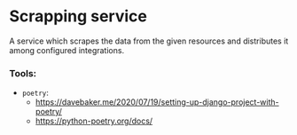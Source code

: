 # Scrapping service
A service which scrapes the data from the given resources and distributes it among configured integrations.

### Tools:
- `poetry`: 
  - https://davebaker.me/2020/07/19/setting-up-django-project-with-poetry/
  - https://python-poetry.org/docs/